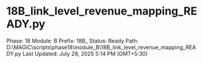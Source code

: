 # 18B_link_level_revenue_mapping_READY.py

Phase: 18
Module: B
Prefix: 18B_
Status: Ready
Path: D:\MAGIC\scripts\phase18\module_B\18B_link_level_revenue_mapping_READY.py
Last Updated: July 28, 2025 5:14 PM (GMT+5:30)
